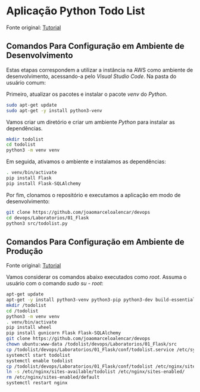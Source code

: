 # Aplicação Python Todo List

Fonte original: [Tutorial](https://www.python-engineer.com/posts/flask-todo-app/)

## Comandos Para Configuração em Ambiente de Desenvolvimento

Estas etapas correspondem a utilizar a instância na AWS como ambiente de desenvolvimento, acessando-a pelo _Visual Studio Code_. Na pasta do usuário comum:

Primeiro, atualizar os pacotes e instalar o pacote _venv_ do _Python_.
```bash
sudo apt-get update
sudo apt-get -y install python3-venv
```

Vamos criar um diretório e criar um ambiente _Python_ para instalar as dependências.
```bash
mkdir todolist
cd todolist
python3 -m venv venv
```

Em seguida, ativamos o ambiente e instalamos as dependências:
```bash
. venv/bin/activate
pip install Flask
pip install Flask-SQLAlchemy
```
Por fim, clonamos o repositório e executamos a aplicação em modo de desenvolvimento:

```bash
git clone https://github.com/joaomarceloalencar/devops
cd devops/Laboratorios/01_Flask
python3 src/todolist.py
```

## Comandos Para Configuração em Ambiente de Produção

Fonte original: [Tutorial](https://www.digitalocean.com/community/tutorials/how-to-serve-flask-applications-with-gunicorn-and-nginx-on-ubuntu-20-04-pt)


Vamos considerar os comandos abaixo executados como _root_. Assuma o usuário com o comando _sudo su - root_:

```bash
apt-get update
apt-get -y install python3-venv python3-pip python3-dev build-essential libssl-dev libffi-dev python3-setuptools nginx
mkdir /todolist
cd /todolist
python3 -m venv venv
. venv/bin/activate
pip install wheel
pip install gunicorn Flask Flask-SQLAlchemy
git clone https://github.com/joaomarceloalencar/devops
chown ubuntu:www-data /todolist/devops/Laboratorios/01_Flask/src
cp /todolist/devops/Laboratorios/01_Flask/conf/todolist.service /etc/systemd/system/
systemctl start todolist
systemctl enable todolist 
cp /todolist/devops/Laboratorios/01_Flask/conf/todolist /etc/nginx/sites-available/
ln -s /etc/nginx/sites-available/todolist /etc/nginx/sites-enabled/
rm /etc/nginx/sites-enabled/default
systemctl restart nginx
```
